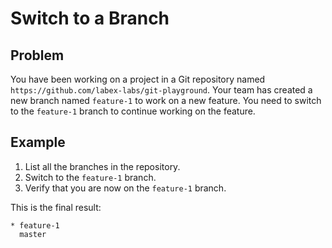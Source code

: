 # Switch to a Branch

## Problem

You have been working on a project in a Git repository named `https://github.com/labex-labs/git-playground`. Your team has created a new branch named `feature-1` to work on a new feature. You need to switch to the `feature-1` branch to continue working on the feature.

## Example

1. List all the branches in the repository.
2. Switch to the `feature-1` branch.
3. Verify that you are now on the `feature-1` branch.

This is the final result:

```shell
* feature-1
  master
```
